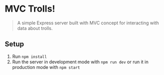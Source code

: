 # MVC Trolls!
> A simple Express server built with MVC concept for interacting with data about trolls.

## Setup
1. Run `npm install`
1. Run the server in development mode with `npm run dev` or run it in production mode with `npm start`